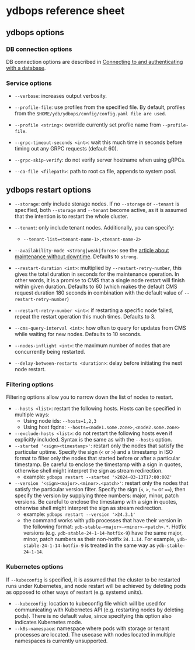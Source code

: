 # ydbops reference sheet

## ydbops options

### DB connection options

DB connection options are described in [Connecting to and authenticating with a database](../ydb-cli/connect.md#command-line-pars).

### Service options

- `--verbose`: increases output verbosity.
- `--profile-file`: use profiles from the specified file. By default, profiles from the `$HOME/ydb/ydbops/config/config.yaml file are used`.
- `--profile <string>`: override currently set profile name from `--profile-file`.

- `--grpc-timeout-seconds <int>`: wait this much time in seconds before timing out any GRPC requests (default 60).
- `--grpc-skip-verify`: do not verify server hostname when using gRPCs.
- `--ca-file <filepath>`: path to root ca file, appends to system pool.

## ydbops restart options

- `--storage`: only include storage nodes. If no `--storage` or `--tenant` is specified, both `--storage` and `--tenant` become active, as it is assumed that the intention is to restart the whole cluster.
- `--tenant`: only include tenant nodes. Additionally, you can specify:

  - `--tenant-list=<tenant-name-1>,<tenant-name-2>`

- `--availability-mode <strong|weak|force>`: see the [article about maintenance without downtime](../../devops/manual/maintenance-without-downtime). Defaults to `strong`.
- `--restart-duration <int>`: multiplied by `--restart-retry-number`, this gives the total duration in seconds for the maintenance operation. In other words, it is a promise to CMS that a single node restart will finish within given duration. Defaults to 60 (which makes the default CMS request duration 180 seconds in combination with the default value of `--restart-retry-number`)
- `--restart-retry-number <int>`: if restarting a specific node failed, repeat the restart operation this much times. Defaults to 3.
- `--cms-query-interval <int>`: how often to query for updates from CMS while waiting for new nodes. Defaults to 10 seconds.
- `--nodes-inflight <int>`: the maximum number of nodes that are concurrently being restarted.
- `--delay-between-restarts <duration>`: delay before initiating the next node restart.

### Filtering options

Filtering options allow you to narrow down the list of nodes to restart.

- `--hosts <list>`: restart the following hosts. Hosts can be specified in multiple ways:
  - Using node ids: `--hosts=1,2,3`
  - Using host fqdns: `--hosts=<node1.some.zone>,<node2.some.zone>`
- `--exclude-hosts <list>`: do not restart the following hosts even if explicitly included. Syntax is the same as with the `--hosts` option.
- `--started '<sign><timestamp>'`: restart only the nodes that satisfy the particular uptime. Specify the sign (`<` or `>`) and a timestamp in ISO format to filter only the nodes that started before or after a particular timestamp. Be careful to enclose the timestamp with a sign in quotes, otherwise shell might interpret the sign as stream redirection.
  - example: `ydbops restart --started '>2024-03-13T17:00:00Z'`
- `--version '<sign><major>.<minor>.<patch>'`: restart only the nodes that satisfy the particular version filter. Specify the sign (`<`, `>`, `!=` or `==`), then specify the version by supplying three numbers: major, minor, patch versions. Be careful to enclose the timestamp with a sign in quotes, otherwise shell might interpret the sign as stream redirection.
  - example: `ydbops restart --version '>24.3.1'`
  - the command works with ydb processes that have their version in the following format: `ydb-stable-<major>-<minor>-<patch>.*`. Hotfix versions (e.g. `ydb-stable-24-1-14-hotfix-9`) have the same major, minor, patch numbers as their non-hotfix `24.1.14`. For example, `ydb-stable-24-1-14-hotfix-9` is treated in the same way as `ydb-stable-24-1-14`.

### Kubernetes options

If `--kubeconfig` is specified, it is assumed that the cluster to be restarted runs under Kubernetes, and node restart will be achieved by deleting pods as opposed to other ways of restart (e.g. systemd units).

- `--kubeconfig`: location to kubeconfig file which will be used for communicating with Kubernetes API (e.g. restarting nodes by deleting pods). There is no default value, since specifying this option also indicates Kubernetes mode.
- `--k8s-namespace`: namespace where pods with storage or tenant processes are located. The usecase with nodes located in multiple namespaces is currently unsupported.
